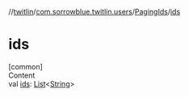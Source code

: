 //[twitlin](../../index.md)/[com.sorrowblue.twitlin.users](../index.md)/[PagingIds](index.md)/[ids](ids.md)



# ids  
[common]  
Content  
val [ids](ids.md): [List](https://kotlinlang.org/api/latest/jvm/stdlib/kotlin.collections/-list/index.html)<[String](https://kotlinlang.org/api/latest/jvm/stdlib/kotlin/-string/index.html)>  



